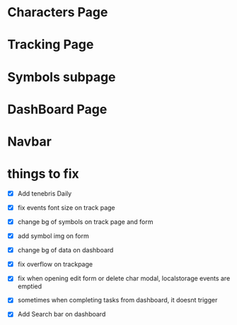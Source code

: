 # Characters Page

 <!-- - Add Character -->
 <!-- - Delete Character -->
 <!-- - Confirm Delete Button -->
 <!-- - Character image -->
 <!-- - Edit Character -->
 <!-- - Create object of all events to track per character -->
 <!-- - Drag and drop to rearrange characters order -->
 <!-- - UX transitions -->
 <!-- - export button (will download data.json file with everything relevant) -->
 <!-- - import button (upload json file) -->

# Tracking Page

 <!-- - Show the current active character -->
 <!-- - Show in progress/completed tracked events -->
 <!-- - button to complete each event -->
 <!-- - button to send current character to dashboard -->
 <!-- - show when completed events reset ( e.g weekly bosses reset on thursday) -->

# Symbols subpage

 <!-- - Show all symbols -->
 <!-- - correctly change symbols when editing char lvl -->
 <!-- - when symbols dailies/weeklies are completed, automatically calculate exp -->
 <!-- - Fix gain amount depending on symbol -->
 <!-- - check if editing symbol on edit form is correctly validated -->

# DashBoard Page

 <!-- - add/remove characters to allow multiple tracking -->
 <!-- - progress bar -->
 <!-- - show every todo event -->
 <!-- - make progressbar reactive -->
 <!-- - add btn complete relative to char event; -->
 <!-- - make sure when reset or complete localstorage is in sync -->

# Navbar

 <!-- - Daily Reset Countdown -->
 <!-- - Improve Reset timer -->
 <!-- - notifiers -->

# things to fix

  <!-- - Check if when day/week reset, correspondent events reset also reset -->
  <!-- - Responsive layout -->
  <!-- - when editing char that is already on dashboard, add items to dash -->
  <!-- - Drop and drag zone fix -->
  <!-- - Symbols are not leveling up when completing dailies/weeklies -->
  <!-- - fix import/export -->

<!-- - [] Add Guildcastle weekly -->

- [x] Add tenebris Daily
- [x] fix events font size on track page
- [x] change bg of symbols on track page and form
- [x] add symbol img on form
- [x] change bg of data on dashboard
- [x] fix overflow on trackpage
- [x] fix when opening edit form or delete char modal, localstorage events are emptied

- [x] sometimes when completing tasks from dashboard, it doesnt trigger
- [x] Add Search bar on dashboard
